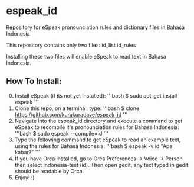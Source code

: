 espeak_id
=========

Repository for eSpeak pronounciation rules and dictionary files in Bahasa Indonesia

This repository contains only two files:
id_list
id_rules

Installing these two files will enable eSpeak to read text in Bahasa Indonesia.

How To Install:
---------------
0. Install eSpeak (if its not yet installed):
'''bash
$ sudo apt-get install espeak
'''
1. Clone this repo, on a terminal, type:
'''bash
$ clone https://github.com/kurakuradave/espeak_id
'''
2. Navigate into the espeak_id directory and execute a command to get eSpeak to recompile it's pronounciation rules for Bahasa Indonesia:
'''bash
$ sudo espeak --compile=id
'''
3. Type the following command to get eSpeak to read an example text, using the rules for Bahasa Indonesia:
'''bash
$ espeak -v id "Apa kabar?"
''' 
4. If you have Orca installed, go to Orca Preferences -> Voice -> Person then select Indonesia-test (id). Then open gedit, any text typed in gedit should be readable by Orca.
5. Enjoy! :) 

